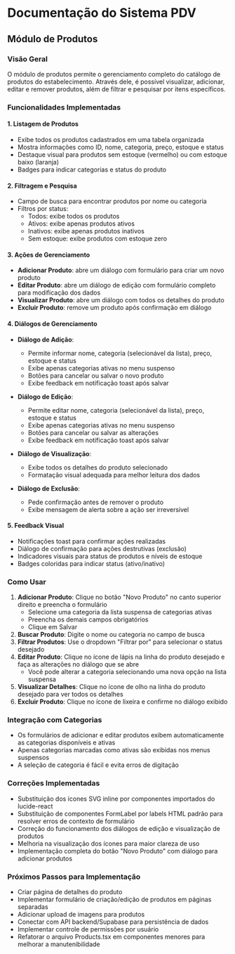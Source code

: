 
# Documentação do Sistema PDV

## Módulo de Produtos

### Visão Geral
O módulo de produtos permite o gerenciamento completo do catálogo de produtos do estabelecimento. Através dele, é possível visualizar, adicionar, editar e remover produtos, além de filtrar e pesquisar por itens específicos.

### Funcionalidades Implementadas

#### 1. Listagem de Produtos
- Exibe todos os produtos cadastrados em uma tabela organizada
- Mostra informações como ID, nome, categoria, preço, estoque e status
- Destaque visual para produtos sem estoque (vermelho) ou com estoque baixo (laranja)
- Badges para indicar categorias e status do produto

#### 2. Filtragem e Pesquisa
- Campo de busca para encontrar produtos por nome ou categoria
- Filtros por status:
  - Todos: exibe todos os produtos
  - Ativos: exibe apenas produtos ativos
  - Inativos: exibe apenas produtos inativos
  - Sem estoque: exibe produtos com estoque zero

#### 3. Ações de Gerenciamento
- **Adicionar Produto**: abre um diálogo com formulário para criar um novo produto
- **Editar Produto**: abre um diálogo de edição com formulário completo para modificação dos dados
- **Visualizar Produto**: abre um diálogo com todos os detalhes do produto
- **Excluir Produto**: remove um produto após confirmação em diálogo

#### 4. Diálogos de Gerenciamento
- **Diálogo de Adição**:
  - Permite informar nome, categoria (selecionável da lista), preço, estoque e status
  - Exibe apenas categorias ativas no menu suspenso
  - Botões para cancelar ou salvar o novo produto
  - Exibe feedback em notificação toast após salvar
  
- **Diálogo de Edição**:
  - Permite editar nome, categoria (selecionável da lista), preço, estoque e status
  - Exibe apenas categorias ativas no menu suspenso
  - Botões para cancelar ou salvar as alterações
  - Exibe feedback em notificação toast após salvar
  
- **Diálogo de Visualização**:
  - Exibe todos os detalhes do produto selecionado
  - Formatação visual adequada para melhor leitura dos dados
  
- **Diálogo de Exclusão**:
  - Pede confirmação antes de remover o produto
  - Exibe mensagem de alerta sobre a ação ser irreversível

#### 5. Feedback Visual
- Notificações toast para confirmar ações realizadas
- Diálogo de confirmação para ações destrutivas (exclusão)
- Indicadores visuais para status de produtos e níveis de estoque
- Badges coloridas para indicar status (ativo/inativo)

### Como Usar
1. **Adicionar Produto**: Clique no botão "Novo Produto" no canto superior direito e preencha o formulário
   - Selecione uma categoria da lista suspensa de categorias ativas
   - Preencha os demais campos obrigatórios
   - Clique em Salvar
2. **Buscar Produto**: Digite o nome ou categoria no campo de busca
3. **Filtrar Produtos**: Use o dropdown "Filtrar por" para selecionar o status desejado
4. **Editar Produto**: Clique no ícone de lápis na linha do produto desejado e faça as alterações no diálogo que se abre
   - Você pode alterar a categoria selecionando uma nova opção na lista suspensa
5. **Visualizar Detalhes**: Clique no ícone de olho na linha do produto desejado para ver todos os detalhes
6. **Excluir Produto**: Clique no ícone de lixeira e confirme no diálogo exibido

### Integração com Categorias
- Os formulários de adicionar e editar produtos exibem automaticamente as categorias disponíveis e ativas
- Apenas categorias marcadas como ativas são exibidas nos menus suspensos
- A seleção de categoria é fácil e evita erros de digitação

### Correções Implementadas
- Substituição dos ícones SVG inline por componentes importados do lucide-react
- Substituição de componentes FormLabel por labels HTML padrão para resolver erros de contexto de formulário
- Correção do funcionamento dos diálogos de edição e visualização de produtos
- Melhoria na visualização dos ícones para maior clareza de uso
- Implementação completa do botão "Novo Produto" com diálogo para adicionar produtos

### Próximos Passos para Implementação
- Criar página de detalhes do produto
- Implementar formulário de criação/edição de produtos em páginas separadas
- Adicionar upload de imagens para produtos
- Conectar com API backend/Supabase para persistência de dados
- Implementar controle de permissões por usuário
- Refatorar o arquivo Products.tsx em componentes menores para melhorar a manutenibilidade
